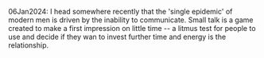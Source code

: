 06Jan2024: I head somewhere recently that the 'single epidemic' of modern men is driven by the inability to communicate. Small talk is a game created to make a first impression on little time -- a litmus test for people to use and decide if they wan to invest further time and energy is the relationship.